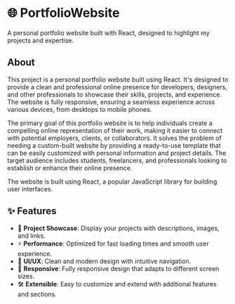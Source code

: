 # 🌐 PortfolioWebsite 
A personal portfolio website built with React, designed to highlight my projects and expertise.


## About

This project is a personal portfolio website built using React. It's designed to provide a clean and professional online presence for developers, designers, and other professionals to showcase their skills, projects, and experience. The website is fully responsive, ensuring a seamless experience across various devices, from desktops to mobile phones.

The primary goal of this portfolio website is to help individuals create a compelling online representation of their work, making it easier to connect with potential employers, clients, or collaborators. It solves the problem of needing a custom-built website by providing a ready-to-use template that can be easily customized with personal information and project details. The target audience includes students, freelancers, and professionals looking to establish or enhance their online presence.

The website is built using React, a popular JavaScript library for building user interfaces.

## ✨ Features

- 🎯 **Project Showcase**: Display your projects with descriptions, images, and links.
- ⚡ **Performance**: Optimized for fast loading times and smooth user experience.
- 🎨 **UI/UX**: Clean and modern design with intuitive navigation.
- 📱 **Responsive**: Fully responsive design that adapts to different screen sizes.
- 🛠️ **Extensible**: Easy to customize and extend with additional features and sections.
